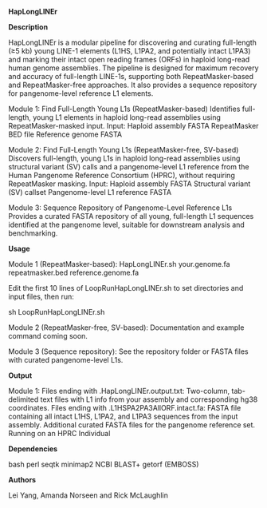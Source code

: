 **HapLongLINEr**

**Description**

HapLongLINEr is a modular pipeline for discovering and curating full-length (≥5 kb) young LINE-1 elements (L1HS, L1PA2, and potentially intact L1PA3) and marking their intact open reading frames (ORFs) in haploid long-read human genome assemblies. The pipeline is designed for maximum recovery and accuracy of full-length LINE-1s, supporting both RepeatMasker-based and RepeatMasker-free approaches. It also provides a sequence repository for pangenome-level reference L1 elements.

Module 1: Find Full-Length Young L1s (RepeatMasker-based)
Identifies full-length, young L1 elements in haploid long-read assemblies using RepeatMasker-masked input.
Input:
Haploid assembly FASTA
RepeatMasker BED file
Reference genome FASTA

Module 2: Find Full-Length Young L1s (RepeatMasker-free, SV-based)
Discovers full-length, young L1s in haploid long-read assemblies using structural variant (SV) calls and a pangenome-level L1 reference from the Human Pangenome Reference Consortium (HPRC), without requiring RepeatMasker masking.
Input:
Haploid assembly FASTA
Structural variant (SV) callset
Pangenome-level L1 reference FASTA

Module 3: Sequence Repository of Pangenome-Level Reference L1s
Provides a curated FASTA repository of all young, full-length L1 sequences identified at the pangenome level, suitable for downstream analysis and benchmarking.

**Usage**

Module 1 (RepeatMasker-based):
HapLongLINEr.sh your.genome.fa repeatmasker.bed reference.genome.fa

Edit the first 10 lines of LoopRunHapLongLINEr.sh to set directories and input files, then run:

sh LoopRunHapLongLINEr.sh

Module 2 (RepeatMasker-free, SV-based):
Documentation and example command coming soon.

Module 3 (Sequence repository):
See the repository folder or FASTA files with curated pangenome-level L1s.


**Output**

Module 1:
Files ending with .HapLongLINEr.output.txt:
Two-column, tab-delimited text files with L1 info from your assembly and corresponding hg38 coordinates.
Files ending with .L1HSPA2PA3AllORF.intact.fa:
FASTA file containing all intact L1HS, L1PA2, and L1PA3 sequences from the input assembly.
Additional curated FASTA files for the pangenome reference set.
Running on an HPRC Individual

**Dependencies**

bash
perl
seqtk
minimap2
NCBI BLAST+
getorf (EMBOSS)

**Authors**

Lei Yang, Amanda Norseen and Rick McLaughlin
